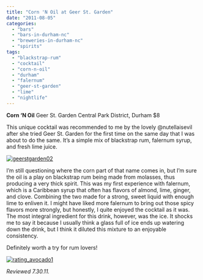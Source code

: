 ```yaml
---
title: "Corn 'N Oil at Geer St. Garden"
date: "2011-08-05"
categories: 
  - "bars"
  - "bars-in-durham-nc"
  - "breweries-in-durham-nc"
  - "spirits"
tags: 
  - "blackstrap-rum"
  - "cocktail"
  - "corn-n-oil"
  - "durham"
  - "falernum"
  - "geer-st-garden"
  - "lime"
  - "nightlife"
---
```


**Corn ‘N Oil** Geer St. Garden Central Park District, Durham $8

This unique cocktail was recommended to me by the lovely @nutellaisevil after she tried Geer St. Garden for the first time on the same day that I was about to do the same. It’s a simple mix of blackstrap rum, falernum syrup, and fresh lime juice.

[![](http://s3.amazonaws.com/thegourmez-wpmedia/2011/08/geerstgarden02.jpg "geerstgarden02")](http://s3.amazonaws.com/thegourmez-wpmedia/2011/08/geerstgarden02.jpg)

I’m still questioning where the corn part of that name comes in, but I’m sure the oil is a play on blackstrap rum being made from molasses, thus producing a very thick spirit. This was my first experience with falernum, which is a Caribbean syrup that often has flavors of almond, lime, ginger, and clove. Combining the two made for a strong, sweet liquid with enough lime to enliven it. I might have liked more falernum to bring out those spicy flavors more strongly, but honestly, I quite enjoyed the cocktail as it was. The most integral ingredient for this drink, however, was the ice. It shocks me to say it because I usually think a glass full of ice ends up watering down the drink, but I think it diluted this mixture to an enjoyable consistency.

Definitely worth a try for rum lovers!

[![](http://s3.amazonaws.com/thegourmez-wpmedia/2009/02/rating_avocado1.gif "rating_avocado1")](http://s3.amazonaws.com/thegourmez-wpmedia/2009/02/rating_avocado1.gif)

_Reviewed 7.30.11._
